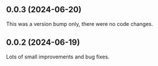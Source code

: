 ## 0.0.3 (2024-06-20)

This was a version bump only, there were no code changes.

## 0.0.2 (2024-06-19)

Lots of small improvements and bug fixes.
